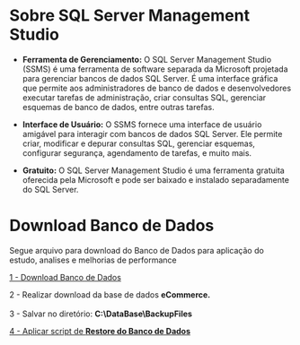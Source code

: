 # Sobre SQL Server Management Studio

- <b>Ferramenta de Gerenciamento:</b> O SQL Server Management Studio (SSMS) é uma ferramenta de software separada da Microsoft projetada para gerenciar bancos de dados SQL Server. É uma interface gráfica que permite aos administradores de banco de dados e desenvolvedores executar tarefas de administração, criar consultas SQL, gerenciar esquemas de banco de dados, entre outras tarefas.

- <b>Interface de Usuário:</b> O SSMS fornece uma interface de usuário amigável para interagir com bancos de dados SQL Server. Ele permite criar, modificar e depurar consultas SQL, gerenciar esquemas, configurar segurança, agendamento de tarefas, e muito mais.

- <b>Gratuito:</b> O SQL Server Management Studio é uma ferramenta gratuita oferecida pela Microsoft e pode ser baixado e instalado separadamente do SQL Server.

# Download Banco de Dados

Segue arquivo para download do Banco de Dados para aplicação do estudo, analises e melhorias de performance

<div> 
<p><a href="https://drive.google.com/drive/folders/1UFYpqpBedlVbHzzGCfYo9WanSS6lzljW">1 - Download Banco de Dados</a></p>
</div> 

2 - Realizar download da base de dados <b>eCommerce.</b></br></br>
3 - Salvar no diretório: <b>C:\DataBase\BackupFiles</b>

<div> 
<p><a href="https://github.com/JosiTubaroski/SQL_Server_Manag_Studio/blob/main/Restore%20do%20Banco%20eCommerce.sql">4 - Aplicar script de <b>Restore do Banco de Dados</b></a></p>
</div> 



  
